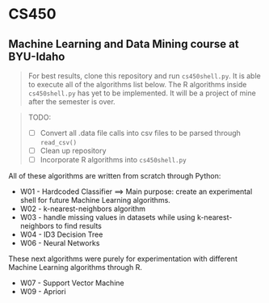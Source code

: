 # CS450
## Machine Learning and Data Mining course at BYU-Idaho

> For best results, clone this repository and run `cs450shell.py`. It is able to execute all of the algorithms
list below. The R algorithms inside `cs450shell.py` has yet to be implemented. It will be a project of mine
after the semester is over.

> TODO:
> * [ ] Convert all .data file calls into csv files to be parsed through `read_csv()`
> * [ ] Clean up repository
> * [ ] Incorporate R algorithms into `cs450shell.py`

All of these algorithms are written from scratch through Python:
- W01 - Hardcoded Classifier ==> Main purpose: create an experimental shell for future Machine Learning algorithms.
- W02 - k-nearest-neighbors algorithm
- W03 - handle missing values in datasets while using k-nearest-neighbors to find results
- W04 - ID3 Decision Tree
- W06 - Neural Networks

These next algorithms were purely for experimentation with different Machine Learning algorithms through R.
- W07 - Support Vector Machine
- W09 - Apriori
